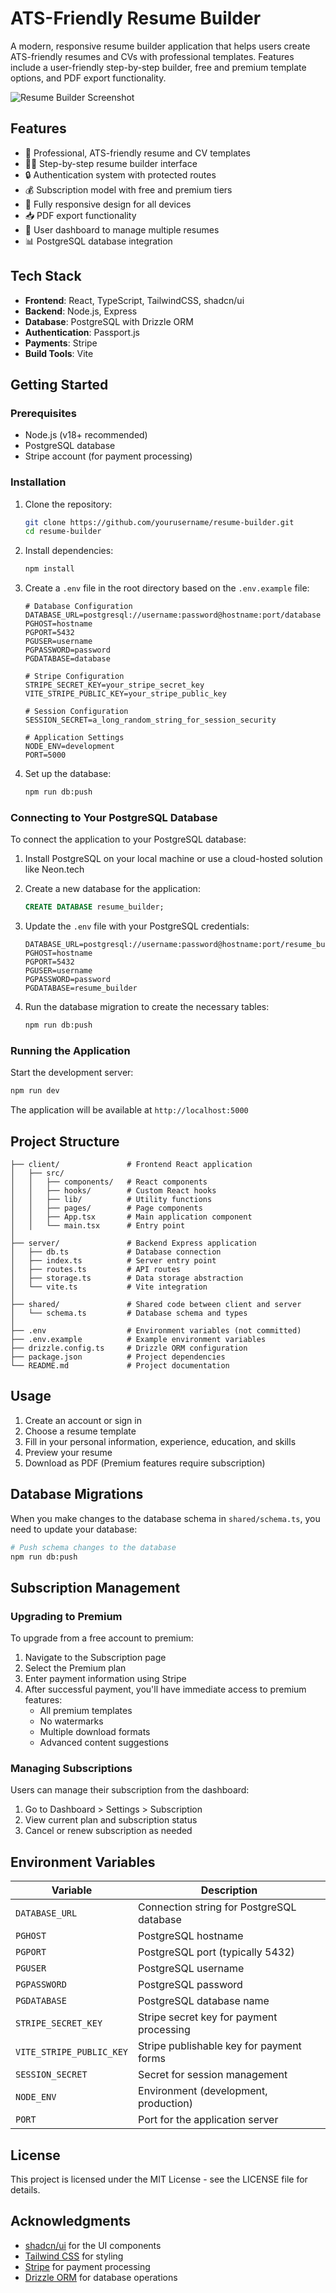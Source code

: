 # ATS-Friendly Resume Builder

A modern, responsive resume builder application that helps users create ATS-friendly resumes and CVs with professional templates. Features include a user-friendly step-by-step builder, free and premium template options, and PDF export functionality.

![Resume Builder Screenshot](https://images.unsplash.com/photo-1627556592933-ffe99c1cd9eb?ixlib=rb-1.2.1&auto=format&fit=crop&w=1350&h=900&q=80)

## Features

- 📝 Professional, ATS-friendly resume and CV templates
- 🧙‍♂️ Step-by-step resume builder interface
- 🔒 Authentication system with protected routes
- 💰 Subscription model with free and premium tiers
- 📱 Fully responsive design for all devices
- 📥 PDF export functionality
- 💼 User dashboard to manage multiple resumes
- 📊 PostgreSQL database integration

## Tech Stack

- **Frontend**: React, TypeScript, TailwindCSS, shadcn/ui
- **Backend**: Node.js, Express
- **Database**: PostgreSQL with Drizzle ORM
- **Authentication**: Passport.js
- **Payments**: Stripe
- **Build Tools**: Vite

## Getting Started

### Prerequisites

- Node.js (v18+ recommended)
- PostgreSQL database
- Stripe account (for payment processing)

### Installation

1. Clone the repository:
   ```bash
   git clone https://github.com/yourusername/resume-builder.git
   cd resume-builder
   ```

2. Install dependencies:
   ```bash
   npm install
   ```

3. Create a `.env` file in the root directory based on the `.env.example` file:
   ```
   # Database Configuration
   DATABASE_URL=postgresql://username:password@hostname:port/database
   PGHOST=hostname
   PGPORT=5432
   PGUSER=username
   PGPASSWORD=password
   PGDATABASE=database

   # Stripe Configuration
   STRIPE_SECRET_KEY=your_stripe_secret_key
   VITE_STRIPE_PUBLIC_KEY=your_stripe_public_key

   # Session Configuration
   SESSION_SECRET=a_long_random_string_for_session_security

   # Application Settings
   NODE_ENV=development
   PORT=5000
   ```

4. Set up the database:
   ```bash
   npm run db:push
   ```

### Connecting to Your PostgreSQL Database

To connect the application to your PostgreSQL database:

1. Install PostgreSQL on your local machine or use a cloud-hosted solution like Neon.tech

2. Create a new database for the application:
   ```sql
   CREATE DATABASE resume_builder;
   ```

3. Update the `.env` file with your PostgreSQL credentials:
   ```
   DATABASE_URL=postgresql://username:password@hostname:port/resume_builder
   PGHOST=hostname
   PGPORT=5432
   PGUSER=username
   PGPASSWORD=password
   PGDATABASE=resume_builder
   ```

4. Run the database migration to create the necessary tables:
   ```bash
   npm run db:push
   ```

### Running the Application

Start the development server:
```bash
npm run dev
```

The application will be available at `http://localhost:5000`

## Project Structure

```
├── client/               # Frontend React application
│   ├── src/
│   │   ├── components/   # React components
│   │   ├── hooks/        # Custom React hooks
│   │   ├── lib/          # Utility functions
│   │   ├── pages/        # Page components
│   │   ├── App.tsx       # Main application component
│   │   └── main.tsx      # Entry point
│
├── server/               # Backend Express application
│   ├── db.ts             # Database connection
│   ├── index.ts          # Server entry point
│   ├── routes.ts         # API routes
│   ├── storage.ts        # Data storage abstraction
│   └── vite.ts           # Vite integration
│
├── shared/               # Shared code between client and server
│   └── schema.ts         # Database schema and types
│
├── .env                  # Environment variables (not committed)
├── .env.example          # Example environment variables
├── drizzle.config.ts     # Drizzle ORM configuration
├── package.json          # Project dependencies
└── README.md             # Project documentation
```

## Usage

1. Create an account or sign in
2. Choose a resume template
3. Fill in your personal information, experience, education, and skills
4. Preview your resume
5. Download as PDF (Premium features require subscription)

## Database Migrations

When you make changes to the database schema in `shared/schema.ts`, you need to update your database:

```bash
# Push schema changes to the database
npm run db:push
```

## Subscription Management

### Upgrading to Premium

To upgrade from a free account to premium:

1. Navigate to the Subscription page
2. Select the Premium plan
3. Enter payment information using Stripe
4. After successful payment, you'll have immediate access to premium features:
   - All premium templates
   - No watermarks
   - Multiple download formats
   - Advanced content suggestions

### Managing Subscriptions

Users can manage their subscription from the dashboard:

1. Go to Dashboard > Settings > Subscription
2. View current plan and subscription status
3. Cancel or renew subscription as needed

## Environment Variables

| Variable | Description |
|----------|-------------|
| `DATABASE_URL` | Connection string for PostgreSQL database |
| `PGHOST` | PostgreSQL hostname |
| `PGPORT` | PostgreSQL port (typically 5432) |
| `PGUSER` | PostgreSQL username |
| `PGPASSWORD` | PostgreSQL password |
| `PGDATABASE` | PostgreSQL database name |
| `STRIPE_SECRET_KEY` | Stripe secret key for payment processing |
| `VITE_STRIPE_PUBLIC_KEY` | Stripe publishable key for payment forms |
| `SESSION_SECRET` | Secret for session management |
| `NODE_ENV` | Environment (development, production) |
| `PORT` | Port for the application server |

## License

This project is licensed under the MIT License - see the LICENSE file for details.

## Acknowledgments

- [shadcn/ui](https://ui.shadcn.com/) for the UI components
- [Tailwind CSS](https://tailwindcss.com/) for styling
- [Stripe](https://stripe.com/) for payment processing
- [Drizzle ORM](https://orm.drizzle.team/) for database operations